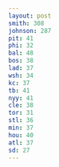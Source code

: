 ```yaml
---
layout: post
smith: 308
johnson: 287
pit: 41
phi: 32
bal: 48
bos: 38
lad: 37
wsh: 34
kc: 37
tb: 41
nyy: 41
cle: 38
tor: 31
stl: 36
min: 37
hou: 40
atl: 37
sd: 27
---
```

